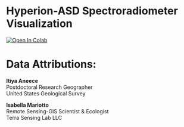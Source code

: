 # Hyperion-ASD Spectroradiometer Visualization
[![Open In Colab](https://colab.research.google.com/assets/colab-badge.svg)](https://colab.research.google.com/github/rmccormick-contractor/Hyperion-ASD-Visualization/blob/main/Hyperion_ASD_Visualization.ipynb)

# Data Attributions:

**Itiya Aneece** \
Postdoctoral Research Geographer \
United States Geological Survey

**Isabella Mariotto** \
Remote Sensing-GIS Scientist & Ecologist \
Terra Sensing Lab LLC

